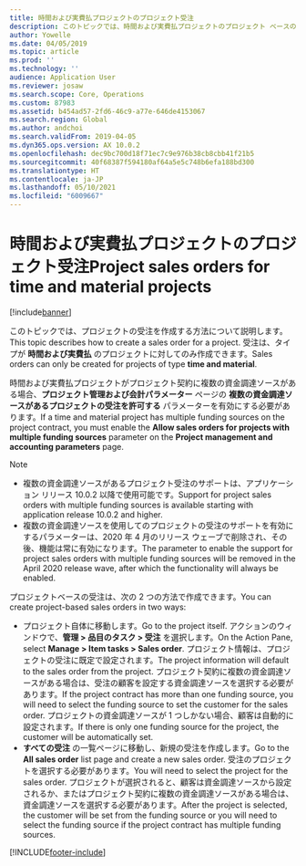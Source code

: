 ```yaml
---
title: 時間および実費払プロジェクトのプロジェクト受注
description: このトピックでは、時間および実費払プロジェクトのプロジェクト ベースの受注を作成する方法について説明します。
author: Yowelle
ms.date: 04/05/2019
ms.topic: article
ms.prod: ''
ms.technology: ''
audience: Application User
ms.reviewer: josaw
ms.search.scope: Core, Operations
ms.custom: 87983
ms.assetid: b454ad57-2fd6-46c9-a77e-646de4153067
ms.search.region: Global
ms.author: andchoi
ms.search.validFrom: 2019-04-05
ms.dyn365.ops.version: AX 10.0.2
ms.openlocfilehash: dec9bc700d18f71ec7c9e976b38cb8cbb41f21b5
ms.sourcegitcommit: 40f68387f594180af64a5e5c748b6efa188bd300
ms.translationtype: HT
ms.contentlocale: ja-JP
ms.lasthandoff: 05/10/2021
ms.locfileid: "6009667"
---
```

# <a name="project-sales-orders-for-time-and-material-projects"></a><span data-ttu-id="9905c-103">時間および実費払プロジェクトのプロジェクト受注</span><span class="sxs-lookup"><span data-stu-id="9905c-103">Project sales orders for time and material projects</span></span>

[!include[banner](../includes/banner.md)]

<span data-ttu-id="9905c-104">このトピックでは、プロジェクトの受注を作成する方法について説明します。</span><span class="sxs-lookup"><span data-stu-id="9905c-104">This topic describes how to create a sales order for a project.</span></span> <span data-ttu-id="9905c-105">受注は、タイプが **時間および実費払** のプロジェクトに対してのみ作成できます。</span><span class="sxs-lookup"><span data-stu-id="9905c-105">Sales orders can only be created for projects of type **time and material**.</span></span>

<span data-ttu-id="9905c-106">時間および実費払プロジェクトがプロジェクト契約に複数の資金調達ソースがある場合、**プロジェクト管理および会計パラメーター** ページの **複数の資金調達ソースがあるプロジェクトの受注を許可する** パラメーターを有効にする必要があります。</span><span class="sxs-lookup"><span data-stu-id="9905c-106">If a time and material project has multiple funding sources on the project contract, you must enable the **Allow sales orders for projects with multiple funding sources** parameter on the **Project management and accounting parameters** page.</span></span> 

> [!NOTE]
> - <span data-ttu-id="9905c-107">複数の資金調達ソースがあるプロジェクト受注のサポートは、アプリケーション リリース 10.0.2 以降で使用可能です。</span><span class="sxs-lookup"><span data-stu-id="9905c-107">Support for project sales orders with multiple funding sources is available starting with application release 10.0.2 and higher.</span></span>
> - <span data-ttu-id="9905c-108">複数の資金調達ソースを使用してのプロジェクトの受注のサポートを有効にするパラメーターは、2020 年 4 月のリリース ウェーブで削除され、その後、機能は常に有効になります。</span><span class="sxs-lookup"><span data-stu-id="9905c-108">The parameter to enable the support for project sales orders with multiple funding sources will be removed in the April 2020 release wave, after which the functionality will always be enabled.</span></span>

<span data-ttu-id="9905c-109">プロジェクトベースの受注は、次の 2 つの方法で作成できます。</span><span class="sxs-lookup"><span data-stu-id="9905c-109">You can create project-based sales orders in two ways:</span></span>

- <span data-ttu-id="9905c-110">プロジェクト自体に移動します。</span><span class="sxs-lookup"><span data-stu-id="9905c-110">Go to the project itself.</span></span> <span data-ttu-id="9905c-111">アクションのウィンドウで、**管理 > 品目のタスク > 受注** を選択します。</span><span class="sxs-lookup"><span data-stu-id="9905c-111">On the Action Pane, select **Manage > Item tasks > Sales order**.</span></span> <span data-ttu-id="9905c-112">プロジェクト情報は、プロジェクトの受注に既定で設定されます。</span><span class="sxs-lookup"><span data-stu-id="9905c-112">The project information will default to the sales order from the project.</span></span> <span data-ttu-id="9905c-113">プロジェクト契約に複数の資金調達ソースがある場合は、受注の顧客を設定する資金調達ソースを選択する必要があります。</span><span class="sxs-lookup"><span data-stu-id="9905c-113">If the project contract has more than one funding source, you will need to select the funding source to set the customer for the sales order.</span></span> <span data-ttu-id="9905c-114">プロジェクトの資金調達ソースが 1 つしかない場合、顧客は自動的に設定されます。</span><span class="sxs-lookup"><span data-stu-id="9905c-114">If there is only one funding source for the project, the customer will be automatically set.</span></span>
- <span data-ttu-id="9905c-115">**すべての受注** の一覧ページに移動し、新規の受注を作成します。</span><span class="sxs-lookup"><span data-stu-id="9905c-115">Go to the **All sales order** list page and create a new sales order.</span></span> <span data-ttu-id="9905c-116">受注のプロジェクトを選択する必要があります。</span><span class="sxs-lookup"><span data-stu-id="9905c-116">You will need to select the project for the sales order.</span></span> <span data-ttu-id="9905c-117">プロジェクトが選択されると、顧客は資金調達ソースから設定されるか、またはプロジェクト契約に複数の資金調達ソースがある場合は、資金調達ソースを選択する必要があります。</span><span class="sxs-lookup"><span data-stu-id="9905c-117">After the project is selected, the customer will be set from the funding source or you will need to select the funding source if the project contract has multiple funding sources.</span></span>



[!INCLUDE[footer-include](../includes/footer-banner.md)]